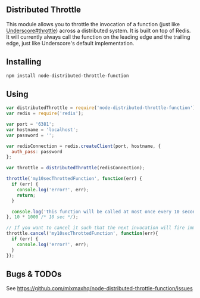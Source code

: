 ## Distributed Throttle

This module allows you to throttle the invocation of a function (just like [Underscore#throttle](http://underscorejs.org/#throttle)) across a distributed system. It is built on top of Redis. It will currently always call the function on the leading edge and the trailing edge, just like Underscore's default implementation.

## Installing 

```bash
npm install node-distributed-throttle-function
```

## Using

```js
var distributedThrottle = require('node-distributed-throttle-function');
var redis = require('redis');

var port = '6381';
var hostname = 'localhost';
var password = '';

var redisConnection = redis.createClient(port, hostname, {
  auth_pass: password
};

var throttle = distributedThrottle(redisConnection);

throttle('my10secThrottedFunction', function(err) {
  if (err) {
    console.log('error!', err);
    return;
  }

  console.log('this function will be called at most once every 10 seconds.');
}, 10 * 1000 /* 10 sec */);

// If you want to cancel it such that the next invocation will fire immediately.
throttle.cancel('my10secThrottedFunction', function(err){
  if (err) {
    console.log('error!', err);
  } 
});

```

## Bugs & TODOs

See <https://github.com/mixmaxhq/node-distributed-throttle-function/issues>
